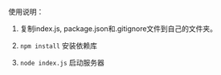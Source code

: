 使用说明：
1. 复制index.js, package.json和.gitignore文件到自己的文件夹。

2. `npm install` 安装依赖库

3. `node index.js` 启动服务器